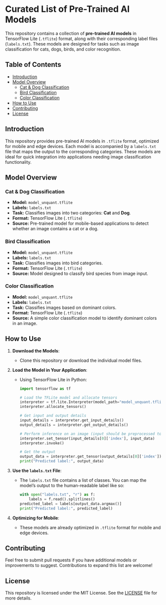 # Curated List of Pre-Trained AI Models

This repository contains a collection of **pre-trained AI models** in TensorFlow Lite (`.tflite`) format, along with their corresponding label files (`labels.txt`). These models are designed for tasks such as image classification for cats, dogs, birds, and color recognition.

## Table of Contents

- [Introduction](#introduction)
- [Model Overview](#model-overview)
  - [Cat & Dog Classification](#cat--dog-classification)
  - [Bird Classification](#bird-classification)
  - [Color Classification](#color-classification)
- [How to Use](#how-to-use)
- [Contributing](#contributing)
- [License](#license)

## Introduction

This repository provides pre-trained AI models in `.tflite` format, optimized for mobile and edge devices. Each model is accompanied by a `labels.txt` file that maps the output to the corresponding categories. These models are ideal for quick integration into applications needing image classification functionality.

## Model Overview

### Cat & Dog Classification

- **Model:** `model_unquant.tflite`
- **Labels:** `labels.txt`
- **Task:** Classifies images into two categories: **Cat** and **Dog**.
- **Format:** TensorFlow Lite (`.tflite`)
- **Source:** Pre-trained model for mobile-based applications to detect whether an image contains a cat or a dog.

### Bird Classification

- **Model:** `model_unquant.tflite`
- **Labels:** `labels.txt`
- **Task:** Classifies images into bird categories.
- **Format:** TensorFlow Lite (`.tflite`)
- **Source:** Model designed to classify bird species from image input.

### Color Classification

- **Model:** `model_unquant.tflite`
- **Labels:** `labels.txt`
- **Task:** Classifies images based on dominant colors.
- **Format:** TensorFlow Lite (`.tflite`)
- **Source:** A simple color classification model to identify dominant colors in an image.

## How to Use

1. **Download the Models**:

   - Clone this repository or download the individual model files.

2. **Load the Model in Your Application**:

   - Using TensorFlow Lite in Python:

     ```python
     import tensorflow as tf

     # Load the TFLite model and allocate tensors
     interpreter = tf.lite.Interpreter(model_path="model_unquant.tflite")
     interpreter.allocate_tensors()

     # Get input and output details
     input_details = interpreter.get_input_details()
     output_details = interpreter.get_output_details()

     # Perform inference on an image (input should be preprocessed to match model requirements)
     interpreter.set_tensor(input_details[0]['index'], input_data)
     interpreter.invoke()

     # Get the output
     output_data = interpreter.get_tensor(output_details[0]['index'])
     print("Predicted label:", output_data)
     ```

3. **Use the `labels.txt` File**:

   - The `labels.txt` file contains a list of classes. You can map the model’s output to the human-readable label like so:
     ```python
     with open("labels.txt", "r") as f:
         labels = f.read().splitlines()
     predicted_label = labels[output_data.argmax()]
     print("Predicted label:", predicted_label)
     ```

4. **Optimizing for Mobile**:
   - These models are already optimized in `.tflite` format for mobile and edge devices.

## Contributing

Feel free to submit pull requests if you have additional models or improvements to suggest. Contributions to expand this list are welcome!

## License

This repository is licensed under the MIT License. See the [LICENSE](LICENSE) file for more details.
